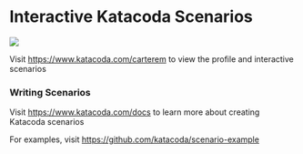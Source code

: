 # Interactive Katacoda Scenarios

[![](http://shields.katacoda.com/katacoda/carterem/count.svg)](https://www.katacoda.com/carterem "Get your profile on Katacoda.com")

Visit https://www.katacoda.com/carterem to view the profile and interactive scenarios

### Writing Scenarios
Visit https://www.katacoda.com/docs to learn more about creating Katacoda scenarios

For examples, visit https://github.com/katacoda/scenario-example
